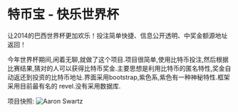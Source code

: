 特币宝 - 快乐世界杯
======

让2014的巴西世界杯更加欢乐！投注简单快捷、信息公开透明、中奖金额源地址返回！

今年世界杯期间,闲着无聊,就做了这个项目.项目很简单,使用比特币投注,然后根据比赛结果,猜对的人可以获得比特币奖金.主要思想是利用比特币的匿名特性,奖金自动返还到投资的比特币地址.界面采用bootstrap,紫色系,紫色有一种神秘特性.框架采用目前最有名的 revel.没有采用数据库.

项目快照:
![Aaron Swartz](http://note.youdao.com/yws/public/resource/ad5686f3268b990e18f135eb39cd5c6d/1576A693ACFD4196A67850675D4D702A) 
